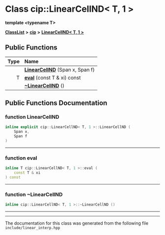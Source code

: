 

# Class cip::LinearCellND&lt; T, 1 &gt;

**template &lt;typename T&gt;**



[**ClassList**](annotated.md) **>** [**cip**](namespacecip.md) **>** [**LinearCellND&lt; T, 1 &gt;**](classcip_1_1LinearCellND_3_01T_00_011_01_4.md)










































## Public Functions

| Type | Name |
| ---: | :--- |
|   | [**LinearCellND**](#function-linearcellnd) (Span x, Span f) <br> |
|  T | [**eval**](#function-eval) (const T & xi) const<br> |
|   | [**~LinearCellND**](#function-linearcellnd) () <br> |




























## Public Functions Documentation




### function LinearCellND 

```C++
inline explicit cip::LinearCellND< T, 1 >::LinearCellND (
    Span x,
    Span f
) 
```




<hr>



### function eval 

```C++
inline T cip::LinearCellND< T, 1 >::eval (
    const T & xi
) const
```




<hr>



### function ~LinearCellND 

```C++
inline cip::LinearCellND< T, 1 >::~LinearCellND () 
```




<hr>

------------------------------
The documentation for this class was generated from the following file `include/linear_interp.hpp`


